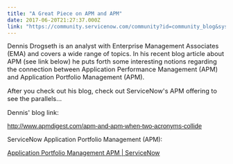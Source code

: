 ```yaml
---
title: "A Great Piece on APM and APM"
date: 2017-06-20T21:27:37.000Z
link: "https://community.servicenow.com/community?id=community_blog&sys_id=db3d2ee5dbd0dbc01dcaf3231f961935"
---
```

<p><span style="font-size: 11.0pt;">Dennis Drogseth is an analyst with Enterprise Management Associates (EMA) and covers a wide range of topics. In his recent blog article about APM (see link below) he puts forth some interesting notions regarding the connection between Application Performance Management (APM) and Application Portfolio Management (APM).</span></p><p></p><p><span style="font-size: 11.0pt;">After you check out his blog, check out ServiceNow's APM offering to see the parallels...</span></p><p></p><p><span style="font-size: 11.0pt;">Dennis' blog link:</span></p><p><a title="rldefense.proofpoint.com/v2/url?u=http-3A__www.apmdigest.com_apm-2Dand-2Dapm-2Dwhen-2Dtwo-2Dacronyms-2Dcollide&d=DwMGaQ&c=Zok6nrOF6Fe0JtVEqKh3FEeUbToa1PtNBZf6G01cvEQ&r=taB09NINGmhaJyvFtLX6QdL2b-MUeIKs0M95lukak6c&m=sb5zDMDpfFw1xiCmVM3u0yludseF6OovXKZpnDJ3-5o&s=bF4LlND4LPkiOERnN9yC0ls0ULppbVQxhiV8rktyjEM&e=" href="https://urldefense.proofpoint.com/v2/url?u=http-3A__www.apmdigest.com_apm-2Dand-2Dapm-2Dwhen-2Dtwo-2Dacronyms-2Dcollide&amp;d=DwMGaQ&amp;c=Zok6nrOF6Fe0JtVEqKh3FEeUbToa1PtNBZf6G01cvEQ&amp;r=taB09NINGmhaJyvFtLX6QdL2b-MUeIKs0M95lukak6c&amp;m=sb5zDMDpfFw1xiCmVM3u0yludseF6OovXKZpnDJ3-5o&amp;s=bF4LlND4LPkiOERnN9yC0ls0ULppbVQxhiV8rktyjEM&amp;e=" style="font-family: Calibri, sans-serif; font-size: 11pt;">http://www.apmdigest.com/apm-and-apm-when-two-acronyms-collide</a></p><p></p><p>ServiceNow Application Portfolio Management (APM):</p><p><a href="https://www.servicenow.com/products/application-portfolio-management.html" title="https://www.servicenow.com/products/application-portfolio-management.html">Application Portfolio Management APM | ServiceNow</a> </p>